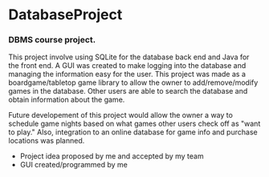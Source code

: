 # DatabaseProject
### DBMS course project.

This project involve using SQLite for the database back end and Java for the front end. A GUI was created to make logging into the database and managing the information easy for the user. This project was made as a boardgame/tabletop game library to allow the owner to add/remove/modify games in the database. Other users are able to search the database and obtain information about the game.

Future developement of this project would allow the owner a way to schedule game nights based on what games other users check off as "want to play." Also, integration to an online database for game info and purchase locations was planned.

- Project idea proposed by me and accepted by my team
- GUI created/programmed by me
